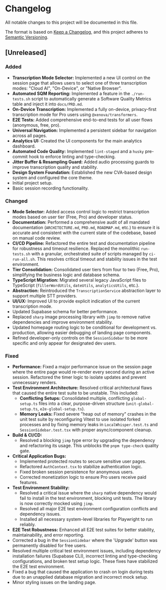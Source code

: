 # Changelog

All notable changes to this project will be documented in this file.

The format is based on [Keep a Changelog](https://keepachangelog.com/en/1.0.0/),
and this project adheres to [Semantic Versioning](https://semver.org/spec/v2.0.0.html).

## [Unreleased]

### Added
- **Transcription Mode Selector:** Implemented a new UI control on the session page that allows users to select one of three transcription modes: "Cloud AI", "On-Device", or "Native Browser".
- **Automated SQM Reporting:** Implemented a feature in the `./run-tests.sh` script to automatically generate a Software Quality Metrics table and inject it into `docs/PRD.md`.
- **On-Device Transcription:** Implemented a fully on-device, privacy-first transcription mode for Pro users using `@xenova/transformers`.
- **E2E Tests:** Added comprehensive end-to-end tests for all user flows (anonymous, free, pro).
- **Universal Navigation:** Implemented a persistent sidebar for navigation across all pages.
- **Analytics UI:** Created the UI components for the main analytics dashboard.
- **Automated Code Quality:** Implemented `lint-staged` and a `husky` pre-commit hook to enforce linting and type-checking.
- **Jitter Buffer & Resampling Guard:** Added audio processing guards to improve transcription quality and stability.
- **Design System Foundation:** Established the new CVA-based design system and configured the core theme.
- Initial project setup.
- Basic session recording functionality.

### Changed
- **Mode Selector:** Added access control logic to restrict transcription modes based on user tier (Free, Pro) and developer status.
- **Documentation:** Performed a comprehensive audit of all mandated documentation (`ARCHITECTURE.md`, `PRD.md`, `ROADMAP.md`, etc.) to ensure it is accurate and consistent with the current state of the codebase, based on manual code review.
- **CI/CD Pipeline:** Refactored the entire test and documentation pipeline for robustness and timeout resilience. Replaced the monolithic `run-tests.sh` with a granular, orchestrated suite of scripts managed by `ci-run-all.sh`. This resolves critical timeout and stability issues in the test environment.
- **Tier Consolidation:** Consolidated user tiers from four to two (Free, Pro), simplifying the business logic and database schema.
- **TypeScript Migration:** Migrated several legacy JavaScript files to TypeScript (`fillerWordUtils`, `dateUtils`, `analyticsUtils`, etc.).
- **Abstraction:** Reintroduced the `TranscriptionService` abstraction layer to support multiple STT providers.
- **UI/UX:** Improved UI to provide explicit indication of the current transcription mode.
- Updated Supabase schema for better performance.
- Replaced `sharp` image processing library with `jimp` to remove native dependencies and improve environment stability.
- Updated homepage routing logic to be conditional for development vs. production, allowing easier debugging of landing page components.
- Refined developer-only controls on the `SessionSidebar` to be more specific and only appear for designated dev users.

### Fixed
- **Performance:** Fixed a major performance issue on the session page where the entire page would re-render every second during an active session. Refactored the timer logic to isolate updates and prevent unnecessary renders.
- **Test Environment Architecture:** Resolved critical architectural flaws that caused the entire test suite to be unstable. This included:
  - **Conflicting Setups:** Consolidated multiple, conflicting `global-setup.ts` files into a clear, purpose-driven structure (`unit-global-setup.ts`, `e2e-global-setup.ts`).
  - **Memory Leaks:** Fixed severe "heap out of memory" crashes in the unit test suite by reconfiguring Vitest to use isolated forked processes and by fixing memory leaks in `LocalWhisper.test.ts` and `SessionSidebar.test.tsx` with proper async/component cleanup.
- **Build & CI/CD:**
  - Resolved a blocking `jimp` type error by upgrading the dependency and refactoring its usage. This unblocks the `pnpm type-check` quality gate.
- **Critical Application Bugs:**
  - Implemented protected routes to secure sensitive user pages.
  - Refactored `AuthContext.tsx` to stabilize authentication logic.
  - Fixed broken session persistence for anonymous users.
  - Corrected monetization logic to ensure Pro users receive paid features.
- **Test Environment Stability:**
  - Resolved a critical issue where the `sharp` native dependency would fail to install in the test environment, blocking unit tests. The library is now correctly mocked using `jimp`.
  - Resolved all major E2E test environment configuration conflicts and dependency issues.
  - Installed all necessary system-level libraries for Playwright to run reliably.
- **E2E Test Robustness:** Enhanced all E2E test suites for better stability, maintainability, and error reporting.
- Corrected a bug in the `SessionSidebar` where the 'Upgrade' button was permanently disabled for free users.
- Resolved multiple critical test environment issues, including dependency installation failures (Supabase CLI), incorrect linting and type-checking configurations, and broken test setup logic. These fixes have stabilized the E2E test environment.
- Fixed a bug that caused the application to crash on login during tests due to an unapplied database migration and incorrect mock setup.
- Minor styling issues on the landing page.
